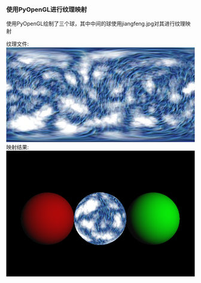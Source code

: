 ### 使用PyOpenGL进行纹理映射

使用PyOpenGL绘制了三个球，其中中间的球使用jiangfeng.jpg对其进行纹理映射  

纹理文件:   
![avatar](./jiangfeng.jpg)  
映射结果:
![avatar](./result.png)  
